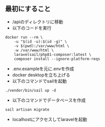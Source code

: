 ## 最初にすること
- /apiのディレクトリに移動
- 以下のコードを実行
```
docker run --rm \
    -u "$(id -u):$(id -g)" \
    -v $(pwd):/var/www/html \
    -w /var/www/html \
    laravelsail/php81-composer:latest \
    composer install --ignore-platform-reqs
```
- .env.exampleを元に.envを作成
- docker desktopを立ち上げる
- 以下のコマンドでsailを起動
```
./vendor/bin/sail up -d
```
- 以下のコマンドでデータベースを作成
```
sail artisan migrate
```
- localhostにアクセスしてlaravelを起動　
